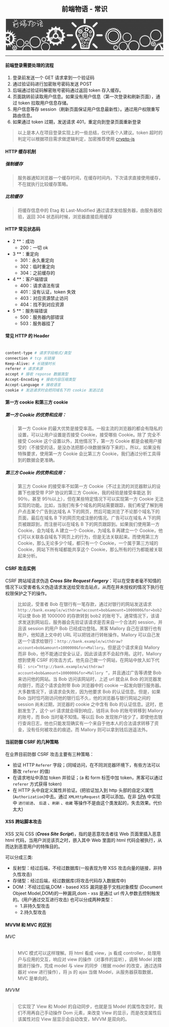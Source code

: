 <div align="center">

## 前端物语 - 常识

  <img src="./../resource/chatAbout_header.png" width="500" />

</div>

---

#### 前端登录需要处理的流程

1. 登录前发送一个 GET 请求拿到一个验证码
2. 通过验证码进行加密账号密码发送 POST
3. 后端通过验证码解密账号密码通过返回 token 存入缓存。
4. 页面跳转前读取用户信息。如果没有用户信息（第一次登录和刷新页面），通过 token 拉取用户信息存储。
5. 用户信息等存 session（刷新页面保证用户信息最新性）。通过用户权限重写路由信息。
6. 如果通过 token 过期，发送请求 401，重定向到登录页面重新登录

> 以上是本人在项目登录实现上的一些总结，仅代表个人建议。token 超时的判定可以根据项目需求做逻辑判定，加密推荐使用 [crypto-js](https://github.com/brix/crypto-js)

#### HTTP 缓存机制

##### 强制缓存

> 服务器通知浏览器一个缓存时间，在缓存时间内，下次请求直接使用缓存，不在就执行比较缓存策略。

##### 比较缓存

> 将缓存信息中的 Etag 和 Last-Modified 通过请求发给服务器，由服务器校验，返回 304 状态码时候，浏览器直接启用缓存

#### HTTP 常见状态码

- 2 \*\*：成功
  - 200：一切 ok
- 3 \*\*：重定向
  - 301：永久重定向
  - 302：临时重定向
  - 304：之前缓存的
- 4 \*\*：客户端错误
  - 400：请求语法有误
  - 401：没有认证，token 失效
  - 403：对应资源禁止访问
  - 404：找不到对应资源
- 5 \*\*：服务端错误
  - 500：服务器内部错误
  - 503：服务器挂了

#### 常见 HTTP 的 Header

```bash

content-type # 请求字段格式/类型
connection # tcp 长链接
Keep-Alive: # 长链接时长
referer # 请求来源
accept # 接收 reponse 数据类型
Accept-Encoding # 接收内容压缩类型
Accept-Language # 接收语言
cookie # 发送请求时会把同域名下的 cookie 发送过去
```

#### 第一方 cookie 和第三方 cookie

##### 第一方 Cookie 的优势和应用：

> 第一方 Cookie 的最大优势是接受率高。一般主流的浏览器的都会有隐私的设置，可以让用户设置是否接受 Cookie，接受哪些 Cookie。除了 完全不接受 Cookie 这个设置以外，其他情况下，第一方 Cookie 都是会被用户接受的（不接受的话，是没办法把那小块数据保存下来的）。所以，如果没有特殊要求，使用第一方 Cookie 会比第三方 Cookie，我们通过分析工具得到的数据会更准确。

##### 第三方 Cookie 的优势和应用：

> 第三方 Cookie 的接受率不如第一方 Cookie（不过主流的浏览器默认的设置下也接受带 P3P 协议的第三方 Cookie，我的经验是接受率能达 到 90％，甚至 95％以上），但在某些特定情况下可以实现第一方 Cookie 无法实现的功能。比如，当我们有多个域名的网站需要跟踪，我们希望了解到用户点击某个广告到达域名 A 下的网页，然后可能浏览了不论那个域名下的页面，最后在域名 B 下的网页完成注册的情况。广告可以在域名 A 下的网页被跟踪到，而注册可以在域名 B 下的网页跟踪到。如果我们使用第一方 Cookie，会为域名 A 建立一个 Cookie，为域名 B 再建立一个 Cookie，他们可以关联各自域名下网页上的行为，但是无法关联起来。而使用第三方 Cookie，那么无论多少个域，都只有一个 Cookie，一个属于第三方域的 Cookie，网站下所有域都能共享这个 Cookie，那么所有的行为都能被关联起来分析。

#### CSRF 攻击实例

CSRF 跨站域请求伪造 **_Cross Site Request Forgery_**：可以在受害者毫不知情的情况下以受害者名义伪造请求发送给受攻击站点，从而在并未授权的情况下执行在权限保护之下的操作。

> 比如说，受害者 Bob 在银行有一笔存款，通过对银行的网站发送请求 `http://bank.example/withdraw?account=bob&amount=1000000&for=bob2`可以使 Bob 把 1000000 的存款转到 bob2 的账号下。通常情况下，该请求发送到网站后，服务器会先验证该请求是否来自一个合法的 session，并且该 session 的用户 Bob 已经成功登陆。黑客 Mallory 自己在该银行也有账户，他知道上文中的 URL 可以把钱进行转帐操作。Mallory 可以自己发送一个请求给银行：`http://bank.example/withdraw?account=bob&amount=1000000&for=Mallory`。但是这个请求来自 Mallory 而非 Bob，他不能通过安全认证，因此该请求不会起作用。这时，Mallory 想到使用 CSRF 的攻击方式，他先自己做一个网站，在网站中放入如下代码： `src=”http://bank.example/withdraw?account=bob&amount=1000000&for=Mallory ”`，并且通过广告等诱使 Bob 来访问他的网站。当 Bob 访问该网站时，上述 url 就会从 Bob 的浏览器发向银行，而这个请求会附带 Bob 浏览器中的 cookie 一起发向银行服务器。大多数情况下，该请求会失败，因为他要求 Bob 的认证信息。但是，如果 Bob 当时恰巧刚访问他的银行后不久，他的浏览器与银行网站之间的 session 尚未过期，浏览器的 cookie 之中含有 Bob 的认证信息。这时，悲剧发生了，这个 url 请求就会得到响应，钱将从 Bob 的账号转移到 Mallory 的账号，而 Bob 当时毫不知情。等以后 Bob 发现账户钱少了，即使他去银行查询日志，他也只能发现确实有一个来自于他本人的合法请求转移了资金，没有任何被攻击的痕迹。而 Mallory 则可以拿到钱后逍遥法外。

#### 当前防御 CSRF 的几种策略

在业界目前防御 CSRF 攻击主要有三种策略：

- 验证 HTTP `Referer` 字段；(同域访问，在不同浏览器环境下，有些方法可以篡改 `referer` 的值)
- 在请求地址中添加 token 并验证；(a 和 form 标签中加 token，黑客可以通过 `referer` 方式获得 token)
- 在 HTTP 头中自定义属性并验证。(把验证加入到 http 头部的自定义属性(`Authorization`)中去。通过 `XMLHttpRequest` 类可以添加。在非 [SPA](https://baike.baidu.com/item/SPA/17536313?fr=aladdin) 中实现中 `进行前进`、 `后退` 、`刷新` 、`收藏` 等操作不是由这个类发起的，失去效果。代价太大)

#### XSS 跨站脚本攻击

XSS 又叫 CSS (**_Cross Site Script_**)，指的是恶意攻击者往 Web 页面里插入恶意 html 代码，当用户浏览该页之时，嵌入其中 Web 里面的 html 代码会被执行，从而达到恶意用户的特殊目的。

可以分成三类:

- 反射型：经过后端，不经过数据库(一般表现为带 XSS 攻击向量的链接，非持久性攻击)
- 存储型：经过后端，经过数据库(将攻击代码存入数据库中)
- DOM：不经过后端,DOM - based XSS 漏洞是基于文档对象模型 (Document Objeet Model,DOM)的一种漏洞,dom - xss 是通过 url 传入参数去控制触发的。(用户通过交互进行攻击)
  也可以分成两种类型：
  - 1.非持久型攻击
  - 2.持久型攻击

#### MVVM 和 MVC 的区别

###### MVC

> MVC 模式可以这样理解。将 html 看成 view，js 看成 controller，处理用户与应用的交互，响应对 view 的操作（对事件的监听），调用 Model 对数据进行操作，完成 model 与 view 的同步（根据 model 的改变，通过选择器对 view 进行操作），将 js 的 ajax 当做 Model，从服务器获取数据，MVC 是单向的。

###### MVVM

> 它实现了 View 和 Model 的自动同步，也就是当 Model 的属性改变时，我们不用再自己手动操作 Dom 元素，来改变 View 的显示，而是改变属性后该属性对应 View 层显示会自动改变，MVVM 是双向的。
